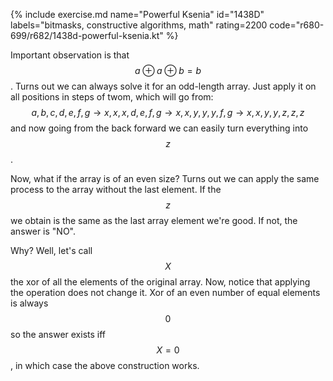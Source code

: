 {% include exercise.md name="Powerful Ksenia" id="1438D" labels="bitmasks, constructive algorithms, math" rating=2200 code="r680-699/r682/1438d-powerful-ksenia.kt" %}

Important observation is that $$a \oplus a \oplus b = b$$.  Turns out we can always solve it for an odd-length array.  Just apply it on all positions in steps of twom, which will go from: $$a, b, c, d, e, f, g \to x, x, x, d, e, f, g \to x, x, y, y, y, f, g \to x, x, y, y, z, z, z$$ and now going from the back forward we can easily turn everything into $$z$$.

Now, what if the array is of an even size?  Turns out we can apply the same process to the array without the last element.  If the $$z$$ we obtain is the same as the last array element we're good.  If not, the answer is "NO".

Why?  Well, let's call $$X$$ the xor of all the elements of the original array.  Now, notice that applying the operation does not change it. Xor of an even number of equal elements is always $$0$$ so the answer exists iff $$X = 0$$, in which case the above construction works.
